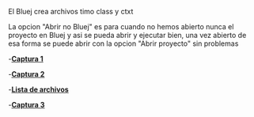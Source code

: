 El Bluej crea archivos timo class y ctxt

La opcion "Abrir no Bluej" es para cuando no hemos abierto nunca el proyecto en Bluej y asi se pueda abrir y ejecutar bien, una vez abierto de esa forma se puede abrir con la opcion "Abrir proyecto" sin problemas

-[**Captura 1**](https://i.imgur.com/uroeFwm.png)

-[**Captura 2**](https://i.imgur.com/FM8fuaK.png)

-[**Lista de archivos**](https://i.imgur.com/Y5uiA84.png)

-[**Captura 3**](https://i.imgur.com/kPWUgRB.png)
